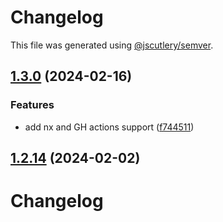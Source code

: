 # Changelog

This file was generated using [@jscutlery/semver](https://github.com/jscutlery/semver).

## [1.3.0](https://github.com/RedHatInsights/javascript-clients/compare/@redhat-cloud-services/entitlements-client-1.2.13...@redhat-cloud-services/entitlements-client-1.3.0) (2024-02-16)


### Features

* add nx and GH actions support ([f744511](https://github.com/RedHatInsights/javascript-clients/commit/f744511308bf530dd53724792939e133c8d7cf22))

## [1.2.14](https://github.com/RedHatInsights/javascript-clients/compare/@redhat-cloud-services/entitlements-client-1.2.13...@redhat-cloud-services/entitlements-client-1.2.14) (2024-02-02)

# Changelog
